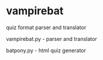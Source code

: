 vampirebat
==========

quiz format parser and translator

vampirebat.py - parser and translator

batpony.py - html quiz generator
